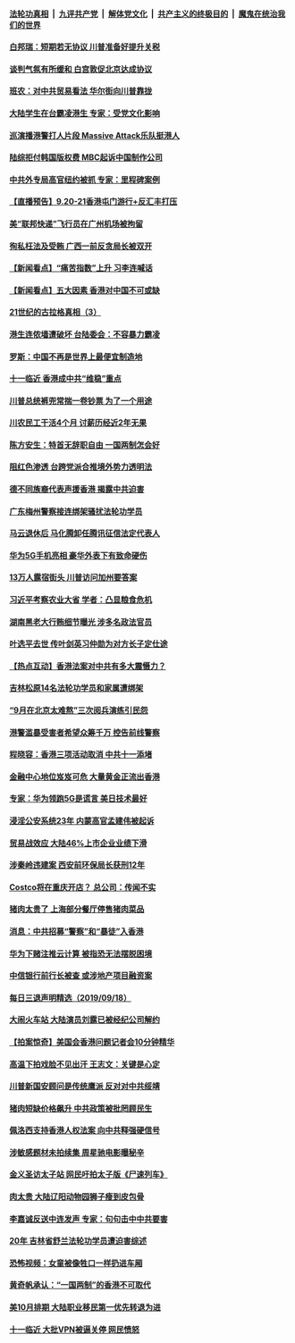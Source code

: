 ####  [法轮功真相](../../../../basic/blob/master/README.md?t=09200139) &nbsp;|&nbsp; [九评共产党](../../../../9ping.md/blob/master/README.md?t=09200139) &nbsp;|&nbsp; [解体党文化](../../../../jtdwh.md/blob/master/README.md?t=09200139)  &nbsp;|&nbsp; [共产主义的终极目的](../../../../gczydzjmd.md/blob/master/README.md?t=09200139) &nbsp;|&nbsp; [魔鬼在统治我们的世界](../../../../mgztzwmdsj.md/blob/master/README.md?t=09200139) 

#### [白邦瑞：短期若无协议 川普准备好提升关税](../pages/nsc413/n11533472.md?t=09200139) 

#### [谈判气氛有所缓和 白宫敦促北京达成协议](../pages/nsc413/n11533516.md?t=09200139) 

#### [班农：对中共贸易看法 华尔街向川普靠拢](../pages/nsc413/n11533282.md?t=09200139) 

#### [大陆学生在台霸凌港生 专家：受党文化影响](../pages/nsc413/n11532391.md?t=09200139) 

#### [巡演播港警打人片段 Massive Attack乐队挺港人](../pages/nsc413/n11533438.md?t=09200139) 

#### [陆综拒付韩国版权费 MBC起诉中国制作公司](../pages/nsc413/n11533049.md?t=09200139) 

#### [中共外专局高官纽约被抓 专家：里程碑案例](../pages/nsc413/n11533187.md?t=09200139) 

#### [【直播预告】9.20-21香港屯门游行+反汇丰打压](../pages/nsc413/n11533277.md?t=09200139) 

#### [美“联邦快递”飞行员在广州机场被拘留](../pages/nsc413/n11533336.md?t=09200139) 

#### [徇私枉法及受贿 广西一前反贪局长被双开](../pages/nsc413/n11532646.md?t=09200139) 

#### [【新闻看点】“痛苦指数”上升 习李连喊话](../pages/nsc413/n11533140.md?t=09200139) 

#### [【新闻看点】五大因素 香港对中国不可或缺](../pages/nsc413/n11532817.md?t=09200139) 

#### [21世纪的古拉格真相（3）](../pages/nsc413/n11530187.md?t=09200139) 

#### [港生连侬墙遭破坏 台陆委会：不容暴力霸凌](../pages/nsc413/n11532436.md?t=09200139) 

#### [罗斯：中国不再是世界上最便宜制造地](../pages/nsc413/n11533177.md?t=09200139) 

#### [十一临近 香港成中共“维稳”重点](../pages/nsc413/n11532988.md?t=09200139) 

#### [川普总统裤兜常揣一卷钞票 为了一个用途](../pages/nsc413/n11533082.md?t=09200139) 

#### [川农民工干活4个月 讨薪历经近2年无果](../pages/nsc413/n11533036.md?t=09200139) 

#### [陈方安生：特首无辞职自由 一国两制怎会好](../pages/nsc413/n11533097.md?t=09200139) 

#### [阻红色渗透 台跨党派合推境外势力透明法](../pages/nsc413/n11532396.md?t=09200139) 

#### [德不同族裔代表声援香港 揭露中共迫害](../pages/nsc413/n11532925.md?t=09200139) 

#### [广东梅州警察接连绑架骚扰法轮功学员](../pages/nsc413/n11532323.md?t=09200139) 

#### [马云退休后 马化腾卸任腾讯征信法定代表人](../pages/nsc413/n11532595.md?t=09200139) 

#### [华为5G手机亮相 豪华外表下有致命硬伤](../pages/nsc413/n11532724.md?t=09200139) 

#### [13万人露宿街头 川普访问加州要答案](../pages/nsc413/n11532672.md?t=09200139) 


#### [习近平考察农业大省 学者：凸显粮食危机](../pages/nsc413/n11532591.md?t=09200139) 

#### [湖南黑老大行贿细节曝光 涉多名政法官员](../pages/nsc413/n11532468.md?t=09200139) 

#### [叶选平去世 传叶剑英习仲勋为对方长子定仕途](../pages/nsc413/n11532095.md?t=09200139) 

#### [【热点互动】香港法案对中共有多大震慑力？](../pages/nsc413/n11532662.md?t=09200139) 

#### [吉林松原14名法轮功学员和家属遭绑架](../pages/nsc413/n11532193.md?t=09200139) 

#### [“9月在北京太难熬”三次阅兵演练引民怨](../pages/nsc413/n11532294.md?t=09200139) 

#### [港警滥暴受害者希望众筹千万 控告前线警察](../pages/nsc413/n11531957.md?t=09200139) 

#### [程晓容：香港三项活动取消 中共十一添堵](../pages/nsc413/n11531293.md?t=09200139) 

#### [金融中心地位岌岌可危 大量黄金正流出香港](../pages/nsc413/n11531726.md?t=09200139) 

#### [专家：华为领跑5G是谎言 美日技术最好](../pages/nsc413/n11532066.md?t=09200139) 

#### [浸淫公安系统23年 内蒙高官孟建伟被起诉](../pages/nsc413/n11531350.md?t=09200139) 

#### [贸易战效应 大陆46%上市企业业绩下滑](../pages/nsc413/n11531103.md?t=09200139) 

#### [涉秦岭违建案 西安前环保局长获刑12年](../pages/nsc413/n11531898.md?t=09200139) 

#### [Costco将在重庆开店？ 总公司：传闻不实](../pages/nsc413/n11531652.md?t=09200139) 

#### [猪肉太贵了 上海部分餐厅停售猪肉菜品](../pages/nsc413/n11531914.md?t=09200139) 

#### [消息：中共招募“警察”和“暴徒”入香港](../pages/nsc413/n11531445.md?t=09200139) 

#### [华为下赌注推云计算 被指恐无法摆脱困境](../pages/nsc413/n11531124.md?t=09200139) 

#### [中信银行前行长被查 或涉地产项目融资案](../pages/nsc413/n11531258.md?t=09200139) 

#### [每日三退声明精选（2019/09/18）](../pages/nsc413/n11531343.md?t=09200139) 

#### [大闹火车站 大陆演员刘露已被经纪公司解约](../pages/nsc413/n11531240.md?t=09200139) 

#### [【拍案惊奇】美国会香港问题记者会10分钟精华](../pages/nsc413/n11531209.md?t=09200139) 

#### [高温下拍戏脸不见出汗 王志文：关键是心定](../pages/nsc413/n11531075.md?t=09200139) 

#### [川普新国安顾问是传统鹰派 反对对中共绥靖](../pages/nsc413/n11530608.md?t=09200139) 

#### [猪肉短缺价格飙升 中共政策被批罔顾民生](../pages/nsc413/n11530588.md?t=09200139) 

#### [佩洛西支持香港人权法案 向中共释强硬信号](../pages/nsc413/n11530716.md?t=09200139) 

#### [涉敏感题材未拍续集 周星驰电影曝秘辛](../pages/nsc413/n11530442.md?t=09200139) 

#### [金义圣访太子站 网民吁拍太子版《尸速列车》](../pages/nsc413/n11530799.md?t=09200139) 

#### [肉太贵 大陆辽阳动物园狮子瘦到皮包骨](../pages/nsc413/n11530819.md?t=09200139) 

#### [李嘉诚反送中连发声 专家：句句击中中共要害](../pages/nsc413/n11530609.md?t=09200139) 

#### [20年 吉林省舒兰法轮功学员遭迫害综述](../pages/nsc413/n11529940.md?t=09200139) 

#### [恐怖视频：女童被像牲口一样扔进车厢](../pages/nsc413/n11530598.md?t=09200139) 

#### [黄奇帆承认：“一国两制”的香港不可取代](../pages/nsc413/n11530156.md?t=09200139) 

#### [美10月排期 大陆职业移民第一优先转退为进](../pages/nsc413/n11530300.md?t=09200139) 

#### [十一临近 大批VPN被逼关停 网民愤怒](../pages/nsc413/n11530401.md?t=09200139) 

